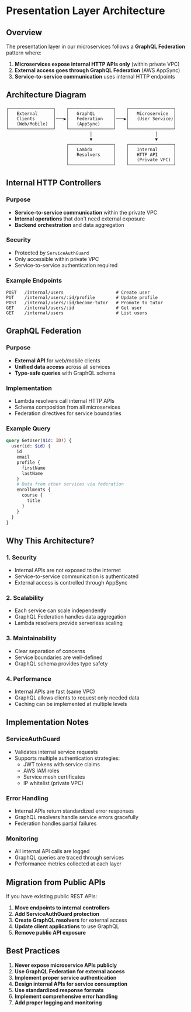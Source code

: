 # Presentation Layer Architecture

## Overview

The presentation layer in our microservices follows a **GraphQL Federation** pattern where:

1. **Microservices expose internal HTTP APIs only** (within private VPC)
2. **External access goes through GraphQL Federation** (AWS AppSync)
3. **Service-to-service communication** uses internal HTTP endpoints

## Architecture Diagram

```
┌─────────────────┐    ┌─────────────────┐    ┌─────────────────┐
│   External      │    │   GraphQL       │    │   Microservice  │
│   Clients       │───▶│   Federation    │───▶│   (User Service)│
│   (Web/Mobile)  │    │   (AppSync)     │    │                 │
└─────────────────┘    └─────────────────┘    └─────────────────┘
                                │                        │
                                ▼                        ▼
                       ┌─────────────────┐    ┌─────────────────┐
                       │   Lambda        │    │   Internal      │
                       │   Resolvers     │    │   HTTP API      │
                       │                 │    │   (Private VPC) │
                       └─────────────────┘    └─────────────────┘
```

## Internal HTTP Controllers

### Purpose

- **Service-to-service communication** within the private VPC
- **Internal operations** that don't need external exposure
- **Backend orchestration** and data aggregation

### Security

- Protected by `ServiceAuthGuard`
- Only accessible within private VPC
- Service-to-service authentication required

### Example Endpoints

```
POST   /internal/users                    # Create user
PUT    /internal/users/:id/profile        # Update profile
POST   /internal/users/:id/become-tutor   # Promote to tutor
GET    /internal/users/:id                # Get user
GET    /internal/users                    # List users
```

## GraphQL Federation

### Purpose

- **External API** for web/mobile clients
- **Unified data access** across all services
- **Type-safe queries** with GraphQL schema

### Implementation

- Lambda resolvers call internal HTTP APIs
- Schema composition from all microservices
- Federation directives for service boundaries

### Example Query

```graphql
query GetUser($id: ID!) {
  user(id: $id) {
    id
    email
    profile {
      firstName
      lastName
    }
    # Data from other services via federation
    enrollments {
      course {
        title
      }
    }
  }
}
```

## Why This Architecture?

### 1. **Security**

- Internal APIs are not exposed to the internet
- Service-to-service communication is authenticated
- External access is controlled through AppSync

### 2. **Scalability**

- Each service can scale independently
- GraphQL Federation handles data aggregation
- Lambda resolvers provide serverless scaling

### 3. **Maintainability**

- Clear separation of concerns
- Service boundaries are well-defined
- GraphQL schema provides type safety

### 4. **Performance**

- Internal APIs are fast (same VPC)
- GraphQL allows clients to request only needed data
- Caching can be implemented at multiple levels

## Implementation Notes

### ServiceAuthGuard

- Validates internal service requests
- Supports multiple authentication strategies:
  - JWT tokens with service claims
  - AWS IAM roles
  - Service mesh certificates
  - IP whitelist (private VPC)

### Error Handling

- Internal APIs return standardized error responses
- GraphQL resolvers handle service errors gracefully
- Federation handles partial failures

### Monitoring

- All internal API calls are logged
- GraphQL queries are traced through services
- Performance metrics collected at each layer

## Migration from Public APIs

If you have existing public REST APIs:

1. **Move endpoints to internal controllers**
2. **Add ServiceAuthGuard protection**
3. **Create GraphQL resolvers** for external access
4. **Update client applications** to use GraphQL
5. **Remove public API exposure**

## Best Practices

1. **Never expose microservice APIs publicly**
2. **Use GraphQL Federation for external access**
3. **Implement proper service authentication**
4. **Design internal APIs for service consumption**
5. **Use standardized response formats**
6. **Implement comprehensive error handling**
7. **Add proper logging and monitoring**
